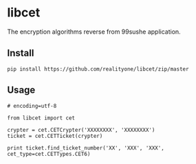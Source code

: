 # libcet

The encryption algorithms reverse from 99sushe application.

## Install

```
pip install https://github.com/realityone/libcet/zip/master
```

## Usage

```
# encoding=utf-8

from libcet import cet

crypter = cet.CETCrypter('XXXXXXXX', 'XXXXXXXX')
ticket = cet.CETTicket(crypter)

print ticket.find_ticket_number('XX', 'XXX', 'XXX', cet_type=cet.CETTypes.CET6)
```